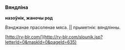 ### Вяндліна
**назоўнік, жаночы род**

Вэнджанае прасоленае мяса. || прыметнік: вяндлінны.

<a rel="author">[http://rv-blr.com/](http://rv-blr.com/slounik.jsp?letterId=0&maskId=0&pageId=635)</a>
